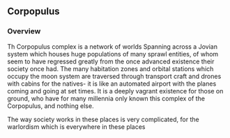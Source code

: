 ## Corpopulus

### Overview

Th Corpopulus complex is a network of worlds Spanning across a Jovian system which houses huge populations of many sprawl entities, of whom seem to have regressed greatly from the once advanced existence their society once had.
The many habitation zones and orbital stations which occupy the moon system are traversed through transport craft and drones with cabins for the natives- it is like an automated airport with the planes coming and going at set times.  It is a deeply vagrant existence for those on ground, who have for many millennia only known this complex of the Corpopulus, and nothing else.

The way society works in these places is very complicated, for the warlordism which is everywhere in these places
